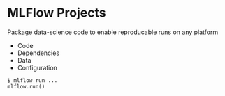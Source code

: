 # MLFlow Projects

Package data-science code to enable reproducable runs on any platform

* Code
* Dependencies
* Data
* Configuration


```
$ mlflow run ...
mlflow.run()
```


